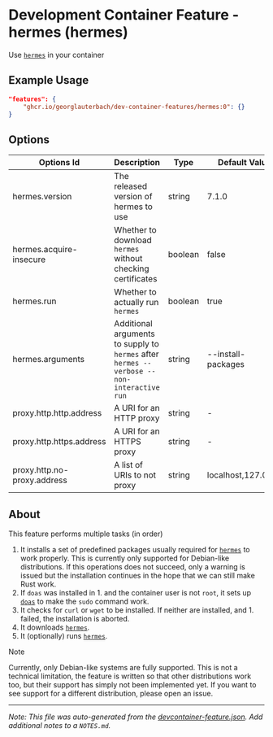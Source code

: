 
# Development Container Feature - hermes (hermes)

Use [`hermes`](https://github.com/georglauterbach/hermes) in your container

## Example Usage

```json
"features": {
    "ghcr.io/georglauterbach/dev-container-features/hermes:0": {}
}
```

## Options

| Options Id | Description | Type | Default Value |
|-----|-----|-----|-----|
| hermes.version | The released version of hermes to use | string | 7.1.0 |
| hermes.acquire-insecure | Whether to download `hermes` without checking certificates | boolean | false |
| hermes.run | Whether to actually run `hermes` | boolean | true |
| hermes.arguments | Additional arguments to supply to `hermes` after `hermes --verbose --non-interactive run` | string | --install-packages |
| proxy.http.http.address | A URI for an HTTP proxy | string | - |
| proxy.http.https.address | A URI for an HTTPS proxy | string | - |
| proxy.http.no-proxy.address | A list of URIs to not proxy | string | localhost,127.0.0.1 |

## About

This feature performs multiple tasks (in order)

1. It installs a set of predefined packages usually required for [`hermes`][link::hermes] to work properly. This is currently only supported for Debian-like distributions. If this operations does not succeed, only a warning is issued but the installation continues in the hope that we can still make Rust work.
2. If `doas` was installed in 1. and the container user is not `root`, it sets up [`doas`][link::doas] to make the `sudo` command work.
3. It checks for `curl` or `wget` to be installed. If neither are installed, and 1. failed, the installation is aborted.
4. It downloads [`hermes`][link::hermes].
5. It (optionally) runs [`hermes`][link::hermes].

> [!NOTE]
>
> Currently, only Debian-like systems are fully supported. This is not a technical limitation, the feature is written so that other distributions work too, but their support has simply not been implemented yet. If you want to see support for a different distribution, please open an issue.

[//]: # (Links)

[link::hermes]: https://github.com/georglauterbach/hermes
[link::doas]: https://wiki.archlinux.org/title/Doas


---

_Note: This file was auto-generated from the [devcontainer-feature.json](https://github.com/georglauterbach/dev-container-features/blob/main/src/hermes/devcontainer-feature.json).  Add additional notes to a `NOTES.md`._
